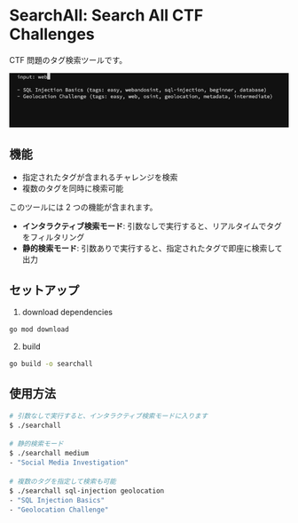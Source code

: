 # SearchAll: Search All CTF Challenges

CTF 問題のタグ検索ツールです。

![demo](./demo.gif)

## 機能

- 指定されたタグが含まれるチャレンジを検索
- 複数のタグを同時に検索可能

このツールには 2 つの機能が含まれます。

- **インタラクティブ検索モード**: 引数なしで実行すると、リアルタイムでタグをフィルタリング
- **静的検索モード**: 引数ありで実行すると、指定されたタグで即座に検索して出力

## セットアップ

1. download dependencies

```bash
go mod download
```

2. build

```bash
go build -o searchall
```

## 使用方法

```bash
# 引数なしで実行すると、インタラクティブ検索モードに入ります
$ ./searchall

# 静的検索モード
$ ./searchall medium
- "Social Media Investigation"

# 複数のタグを指定して検索も可能
$ ./searchall sql-injection geolocation
- "SQL Injection Basics"
- "Geolocation Challenge"
```
